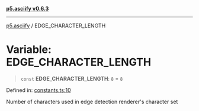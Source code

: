 [**p5.asciify v0.6.3**](../README.md)

***

[p5.asciify](../globals.md) / EDGE\_CHARACTER\_LENGTH

# Variable: EDGE\_CHARACTER\_LENGTH

> `const` **EDGE\_CHARACTER\_LENGTH**: `8` = `8`

Defined in: [constants.ts:10](https://github.com/humanbydefinition/p5-asciify/blob/be3647d4a706edbeac596a8651a8ee16fcb3e2d3/src/lib/constants.ts#L10)

Number of characters used in edge detection renderer's character set
